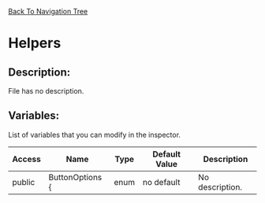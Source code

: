[Back To Navigation Tree](https://wesleywh.github.io/GameDevRepo/docs/navigation.html)
# Helpers

## Description:
File has no description.

## Variables:
List of variables that you can modify in the inspector.

|Access|Name|Type|Default Value|Description|
|---|---|---|---|---|
|public|ButtonOptions {|enum|no default|No description.|
